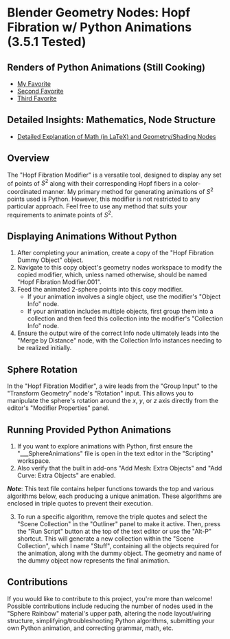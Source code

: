 # Blender Geometry Nodes: Hopf Fibration w/ Python Animations (3.5.1 Tested)

## Renders of Python Animations (Still Cooking)
* [My Favorite](https://www.overleaf.com/read/cnchjmcvnpqt)
* [Second Favorite](https://www.overleaf.com/read/cnchjmcvnpqt)
* [Third Favorite](https://www.overleaf.com/read/cnchjmcvnpqt)

## Detailed Insights: Mathematics, Node Structure
* [Detailed Explanation of Math (in LaTeX) and Geometry/Shading Nodes](https://www.overleaf.com/read/cnchjmcvnpqt)

## Overview
The "Hopf Fibration Modifier" is a versatile tool, designed to display any set of points of $S^2$ along with their corresponding Hopf fibers in a color-coordinated manner. My primary method for generating animations of $S^2$ points used is Python. However, this modifier is not restricted to any particular approach. Feel free to use any method that suits your requirements to animate points of $S^2$.

## Displaying Animations Without Python
1. After completing your animation, create a copy of the "Hopf Fibration Dummy Object" object. 
2. Navigate to this copy object's geometry nodes workspace to modify the copied modifier, which, unless named otherwise, should be named "Hopf Fibration Modifier.001". 
3. Feed the animated 2-sphere points into this copy modifier. 
   * If your animation involves a single object, use the modifier's "Object Info" node.
   * If your animation includes multiple objects, first group them into a collection and then feed this collection into the modifier's "Collection Info" node. 
4. Ensure the output wire of the correct Info node ultimately leads into the "Merge by Distance" node, with the Collection Info instances needing to be realized initially.

## Sphere Rotation
In the "Hopf Fibration Modifier", a wire leads from the "Group Input" to the "Transform Geometry" node's "Rotation" input. This allows you to manipulate the sphere's rotation around the $x$, $y$, or $z$ axis directly from the editor's "Modifier Properties" panel.

## Running Provided Python Animations
1. If you want to explore animations with Python, first ensure the "___SphereAnimations" file is open in the text editor in the "Scripting" workspace. 
2. Also verify that the built in add-ons "Add Mesh: Extra Objects" and "Add Curve: Extra Objects" are enabled. 

***Note***: This text file contains helper functions towards the top and various algorithms below, each producing a unique animation. These algorithms are enclosed in triple quotes to prevent their execution. 

3. To run a specific algorithm, remove the triple quotes and select the "Scene Collection" in the "Outliner" panel to make it active. Then, press the "Run Script" button at the top of the text editor or use the "Alt-P" shortcut. This will generate a new collection within the "Scene Collection", which I name "Stuff", containing all the objects required for the animation, along with the dummy object. The geometry and name of the dummy object now represents the final animation.

## Contributions
If you would like to contribute to this project, you're more than welcome! Possible contributions include reducing the number of nodes used in the "Sphere Rainbow" material's upper path, altering the node layout/wiring structure, simplifying/troubleshooting Python algorithms, submitting your own Python animation, and correcting grammar, math, etc.







